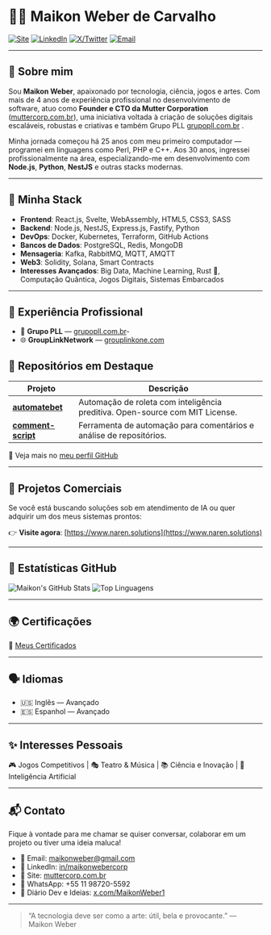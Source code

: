 # 👨‍💻 Maikon Weber de Carvalho

[![Site](https://img.shields.io/badge/Site-muttercorp.com.br-0A66C2?style=for-the-badge&logo=googlechrome)](https://muttercorp.com.br)
[![LinkedIn](https://img.shields.io/badge/LinkedIn-MaikonWeber-0A66C2?style=for-the-badge&logo=linkedin)](https://linkedin.com/in/maikonwebercorp)
[![X/Twitter](https://img.shields.io/badge/X-MaikonWeber1-000000?style=for-the-badge&logo=twitter)](https://x.com/MaikonWeber1)
[![Email](https://img.shields.io/badge/Email-maikonweber@gmail.com-D14836?style=for-the-badge&logo=gmail)](mailto:maikonweber@muttercorp.com.br)

---

## 🧠 Sobre mim

Sou **Maikon Weber**, apaixonado por tecnologia, ciência, jogos e artes. Com mais de 4 anos de experiência profissional no desenvolvimento de software, atuo como **Founder e CTO da Mutter Corporation** ([muttercorp.com.br](https://muttercorp.com.br)), uma iniciativa voltada à criação de soluções digitais escaláveis, robustas e criativas e também Grupo PLL [grupopll.com.br](https://grupopll.com.br) .

Minha jornada começou há 25 anos com meu primeiro computador — programei em linguagens como Perl, PHP e C++. Aos 30 anos, ingressei profissionalmente na área, especializando-me em desenvolvimento com **Node.js**, **Python**, **NestJS** e outras stacks modernas.

---

## 🚀 Minha Stack

- **Frontend**: React.js, Svelte, WebAssembly, HTML5, CSS3, SASS
- **Backend**: Node.js, NestJS, Express.js, Fastify, Python
- **DevOps**: Docker, Kubernetes, Terraform, GitHub Actions
- **Bancos de Dados**: PostgreSQL, Redis, MongoDB
- **Mensageria**: Kafka, RabbitMQ, MQTT, AMQTT
- **Web3**: Solidity, Solana, Smart Contracts
- **Interesses Avançados**: Big Data, Machine Learning, Rust 🦀, Computação Quântica, Jogos Digitais, Sistemas Embarcados

---

## 🏢 Experiência Profissional

- 🏢 **Grupo PLL** — [grupopll.com.br](https://grupopll.com.br)- 
- 🌐 **GroupLinkNetwork** — [grouplinkone.com](https://grouplinkone.com)  


## 🧰 Repositórios em Destaque

| Projeto | Descrição |
|--------|----------|
| [**automatebet**](https://github.com/maikonweber/automatebet) | Automação de roleta com inteligência preditiva. Open-source com MIT License. |
| [**comment-script**](https://github.com/maikonweber/comment-script) | Ferramenta de automação para comentários e análise de repositórios. |

🔗 Veja mais no [meu perfil GitHub](https://github.com/maikonweber)

---

## 🛒 Projetos Comerciais

Se você está buscando soluções sob em atendimento de IA ou quer adquirir um dos meus sistemas prontos:

👉 **Visite agora**: [https://www.naren.solutions](https://www.naren.solutions)

---

## 🧮 Estatísticas GitHub

![Maikon's GitHub Stats](https://github-readme-stats.vercel.app/api?username=maikonweber&show_icons=true&theme=radical)
![Top Linguagens](https://github-readme-stats.vercel.app/api/top-langs/?username=maikonweber&layout=compact&theme=radical)

---

## 🌍 Certificações

📄 [Meus Certificados](https://github.com/maikonweber/certificado/tree/main)

---

## 🗣️ Idiomas

- 🇺🇸 Inglês — Avançado  
- 🇪🇸 Espanhol — Avançado

---

## ✨ Interesses Pessoais

🎮 Jogos Competitivos | 🎭 Teatro & Música | 📚 Ciência e Inovação | 🧬 Inteligência Artificial

---

## 📬 Contato

Fique à vontade para me chamar se quiser conversar, colaborar em um projeto ou tiver uma ideia maluca!

- 📧 Email: maikonweber@gmail.com  
- 💼 LinkedIn: [in/maikonwebercorp](https://linkedin.com/in/maikonwebercorp)  
- 🧠 Site: [muttercorp.com.br](https://muttercorp.com.br)  
- 📱 WhatsApp: +55 11 98720-5592  
- 🧵 Diário Dev e Ideias: [x.com/MaikonWeber1](https://x.com/MaikonWeber1)

---

> “A tecnologia deve ser como a arte: útil, bela e provocante.” — Maikon Weber
